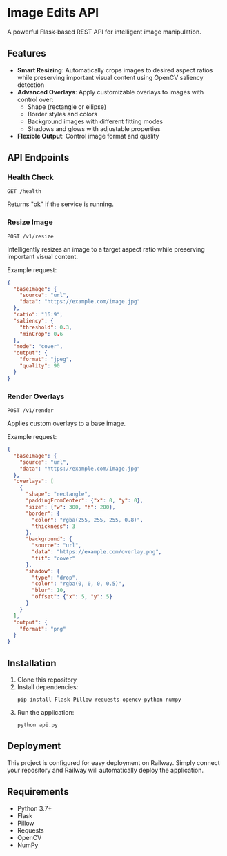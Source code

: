 # Image Edits API

A powerful Flask-based REST API for intelligent image manipulation.

## Features

- **Smart Resizing**: Automatically crops images to desired aspect ratios while preserving important visual content using OpenCV saliency detection
- **Advanced Overlays**: Apply customizable overlays to images with control over:
  - Shape (rectangle or ellipse)
  - Border styles and colors
  - Background images with different fitting modes
  - Shadows and glows with adjustable properties
- **Flexible Output**: Control image format and quality

## API Endpoints

### Health Check

```
GET /health
```

Returns "ok" if the service is running.

### Resize Image

```
POST /v1/resize
```

Intelligently resizes an image to a target aspect ratio while preserving important visual content.

Example request:
```json
{
  "baseImage": {
    "source": "url",
    "data": "https://example.com/image.jpg"
  },
  "ratio": "16:9",
  "saliency": {
    "threshold": 0.3,
    "minCrop": 0.6
  },
  "mode": "cover",
  "output": {
    "format": "jpeg",
    "quality": 90
  }
}
```

### Render Overlays

```
POST /v1/render
```

Applies custom overlays to a base image.

Example request:
```json
{
  "baseImage": {
    "source": "url",
    "data": "https://example.com/image.jpg"
  },
  "overlays": [
    {
      "shape": "rectangle",
      "paddingFromCenter": {"x": 0, "y": 0},
      "size": {"w": 300, "h": 200},
      "border": {
        "color": "rgba(255, 255, 255, 0.8)",
        "thickness": 3
      },
      "background": {
        "source": "url",
        "data": "https://example.com/overlay.png",
        "fit": "cover"
      },
      "shadow": {
        "type": "drop",
        "color": "rgba(0, 0, 0, 0.5)",
        "blur": 10,
        "offset": {"x": 5, "y": 5}
      }
    }
  ],
  "output": {
    "format": "png"
  }
}
```

## Installation

1. Clone this repository
2. Install dependencies:
   ```
   pip install Flask Pillow requests opencv-python numpy
   ```
3. Run the application:
   ```
   python api.py
   ```

## Deployment

This project is configured for easy deployment on Railway. Simply connect your repository and Railway will automatically deploy the application.

## Requirements

- Python 3.7+
- Flask
- Pillow
- Requests
- OpenCV
- NumPy
